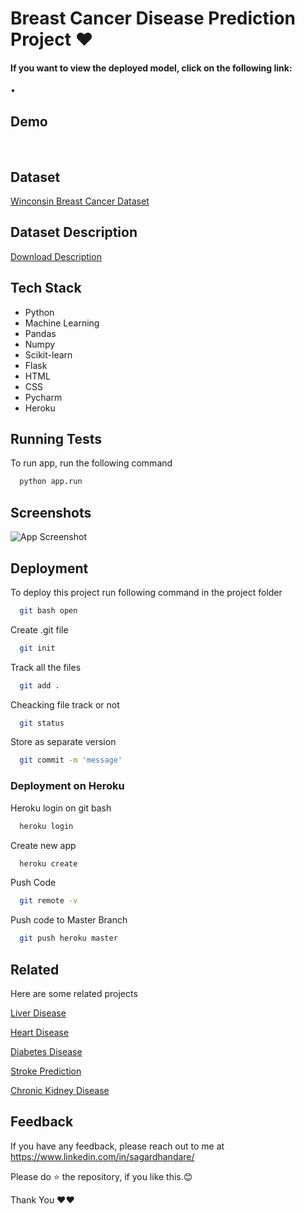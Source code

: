 # Breast Cancer Disease Prediction Project ❤

#### If you want to view the deployed model, click on the following link:

• 


## Demo

<img src="">
<img src="">

## Dataset

[Winconsin Breast Cancer Dataset](https://archive.ics.uci.edu/ml/datasets/Breast+Cancer+Wisconsin+%28Diagnostic%29)

## Dataset Description

[Download Description](https://archive.ics.uci.edu/ml/machine-learning-databases/breast-cancer-wisconsin/wdbc.names)


## Tech Stack

- Python
- Machine Learning
- Pandas
- Numpy
- Scikit-learn
- Flask
- HTML
- CSS
- Pycharm
- Heroku

  
## Running Tests

To run app, run the following command

```bash
  python app.run
```

  
## Screenshots

![App Screenshot]()

  
## Deployment

To deploy this project run following command in the project folder

```bash
  git bash open
```

Create .git file
```bash
  git init
```
Track all the files
```bash
  git add .
```
Cheacking file track or not
```bash
  git status
```
Store as separate version
```bash
  git commit -m 'message'
```
### Deployment on Heroku

Heroku login on git bash

```bash
  heroku login
```
Create new app

```bash
  heroku create
```
Push Code
```bash
  git remote -v
```
Push code to Master Branch
```bash
  git push heroku master
```

  
## Related

Here are some related projects


[Liver Disease](https://github.com/SagarDhandare/Liver-Disease-Prediction-Project)

[Heart Disease](https://github.com/SagarDhandare/Heart-Disease-Project)

[Diabetes Disease](https://github.com/SagarDhandare/Diabetes-Disease-Project)

[Stroke Prediction](https://github.com/SagarDhandare/Stroke-Prediction-Project)

[Chronic Kidney Disease](https://github.com/SagarDhandare/Chronic-Kidney-Disease-Prediction-Project)

  
## Feedback

If you have any feedback, please reach out to me at https://www.linkedin.com/in/sagardhandare/

Please do ⭐ the repository, if you like this.😊

Thank You ❤♥
